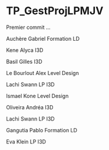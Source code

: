 # TP_GestProjLPMJV
Premier commit ...

Auchère Gabriel Formation LD

Kene Alyca I3D

Basil Gilles I3D

Le Bourlout Alex Level Design

Lachi Swann LP I3D

Ismael Kone Level Design

Oliveira Andréa I3D

Lachi Swann LP I3D

Gangutia Pablo Formation LD



Eva Klein LP I3D





